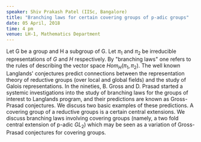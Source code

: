 ```yaml
---
speaker: Shiv Prakash Patel (IISc, Bangalore)
title: "Branching laws for certain covering groups of p-adic groups"
date: 05 April, 2018
time: 4 pm
venue: LH-1, Mathematics Department
---
```


Let G be a group and H a subgroup of G. Let $\pi_1$ and $\pi_2$ be irreducible representations of $G$ and $H$ respectively. By "branching laws" one refers to the rules of describing the vector
space $Hom_{H} (\pi_1, \pi_2)$.  The well known Langlands' conjectures predict connections between the representation theory of reductive groups (over local and global fields) and the study of Galois
representations.  In the nineties, B. Gross and D. Prasad started a systemic investigations into the study of branching laws for the groups of interest to Langlands program, and their predictions are known
as Gross-Prasad conjectures. We discuss two basic examples of these predictions.  A covering group of a reductive groups is a certain central extensions. We discuss branching laws involving covering groups
(namely, a two fold central extension of p-adic $GL_2$) which may be seen as a variation of Gross-Prasad conjectures for covering groups.

